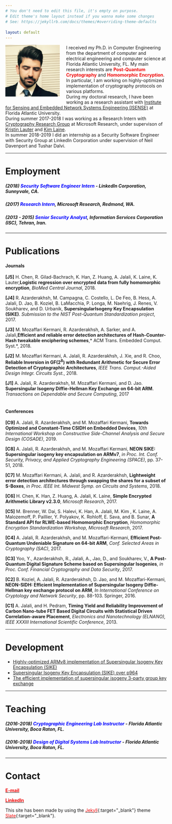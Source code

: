 ```yaml
---
# You don't need to edit this file, it's empty on purpose.
# Edit theme's home layout instead if you wanna make some changes
# See: https://jekyllrb.com/docs/themes/#overriding-theme-defaults

layout: default
---
```


<img src="amirjalali.jpg" width= "170" style="float: left; margin-right: 20px; margin-bottom: 10px;">

I received my Ph.D. in Computer Engineering from the department of computer and electrical engineering and computer science at Florida Atlantic University, FL. My main research interests are <span style="color:#f00909">**Post-Quantum Cryptography**</span> and <span style="color:#f00909">**Homomorphic Encryption**</span>. In particular, I am working on highly-optimized implementation of cryptography protocols on various platforms.<br> 
During my doctoral research, I have been working as a research assistant with [Institute for Sensing and Embedded Network Systems Engineering (ISENSE)](http://isense.fau.edu/) at Florida Atlantic University.  <br>
During summer 2017-2018 I was working as a Research Intern with [Cryptography Research Group](https://www.microsoft.com/en-us/research/group/cryptography-research/) at Microsoft Research, under supervison of [Kristin Lauter](https://www.microsoft.com/en-us/research/people/klauter/) and [Kim Laine](https://www.microsoft.com/en-us/research/people/kilai/).  <br>
In summer 2018-2019 I did an internship as a Security Software Engineer with Security Group at LinkedIn Corporation under supervision of Neil Davenport and Tushar Dalvi.    

* * *

# [](#header-1)Employment

##### (2018) <span style="color:#0000FF">Security Software Engineer Intern</span> - ***LinkedIn Corporation***, Sunnyvale, CA.  
##### (2017) <span style="color:#0000FF">Research Intern</span>, ***Microsoft Research***, Redmond, WA.
##### (2013 - 2015) <span style="color:#0000FF">Senior Security Analyst</span>, ***Information Services Corporation (ISC)***, Tehran, Iran.
* * *


# [](#header-1)Publications

#### [](#header-4)Journals
**[J5]** H. Chen, R. Gilad-Bachrach, K. Han, Z. Huang, A. Jalali, K. Laine, K. Lauter,**Logistic regression over encrypted data from fully homomorphic encryption**, *BioMed Central Journal*, 2018.<br>

**[J4]** R. Azarderakhsh, M. Campagna, C. Costello, L. De Feo, B. Hess, A. Jalali, D. Jao, B. Koziel, B. LaMacchia, P. Longa, M. Naehrig, J.
Renes, V. Soukharev, and D. Urbanik, **SupersingularIsogeny Key Encapsulation (SIKE)**. *Submission to the NIST Post-Quantum Standardization project*, 2017.<br>

**[J3]** M. Mozaffari Kermani, R. Azarderakhsh, A. Sarker, and A. Jalali,**Efficient and reliable error detection architectures of Hash-Counter-Hash tweakable enciphering schemes**,* ACM Trans. Embedded Comput. Syst.*, 2018.<br>

**[J2]** M. Mozaffari Kermani, A. Jalali, R. Azarderakhsh, J. Xie, and R. Choo, **Reliable Inversion in GF($2^{8}$) with Redundant Arithmetic for Secure Error Detection of Cryptographic Architectures**, *IEEE Trans. Comput.-Aided Design Integr. Circuits Syst.*, 2018.<br>

**[J1]** A. Jalali, R. Azarderakhsh, M. Mozaffari Kermani, and D. Jao. **Supersingular Isogeny Diffie-Hellman Key Exchange on 64-bit ARM**. *Transactions on Dependable and Secure Computing*, 2017<br><br>

#### [](#header-4)Conferences

**[C9]** A. Jalali, R. Azarderakhsh, and M. Mozaffari Kermani, **Towards Optimized and Constant-Time CSIDH on Embedded Devices**, *10th International Workshop on Constructive Side-Channel Analysis and Secure Design (COSADE)*, 2019.<br>

**[C8]** A. Jalali, R. Azarderakhsh, and M. Mozaffari Kermani, **NEON SIKE: Supersingular isogeny key encapsulation on ARMv7**, *in Proc. Int. Conf. Security, Privacy, and Applied Cryptography Engineering (SPACE)*, pp. 37-51, 2018.<br>

**[C7]** M. Mozaffari Kermani, A. Jalali, and R. Azarderakhsh, **Lightweight error detection architectures through swapping the shares for a subset of S-Boxes**, *in Proc. IEEE Int. Midwest Symp. on Circuits and Systems*, 2018.<br>

**[C6]** H. Chen, K. Han, Z. Huang, A. Jalali, K. Laine, **Simple Encrypted Arithmetic Library v2.3.0**, *Microsoft Research*, 2017.<br>

**[C5]** M. Brenner, W. Dai, S. Halevi, K. Han, A. Jalali, M. Kim , K. Laine, A. Malozemoff, P. Paillier, Y. Polyakov, K. Rohloff, E. Sava, and B. Sunar, **A Standard API for RLWE-based Homomorphic Encryption**, *Homomorphic Encryption Standardization Workshop, Microsoft Research*, 2017.<br>

**[C4]** A. Jalali, R. Azarderakhsh, and M. Mozaffari-Kermani, **Efficient Post-Quantum Undeniable Signature on 64-bit ARM**, *Conf. Selected Areas in Cryptography (SAC)*, 2017. <br>

**[C3]** Yoo, Y., Azarderakhsh, R., Jalali, A., Jao, D., and Soukharev, V., **A Post-Quantum Digital Signature Scheme based on Supersingular Isogenies**, *in Proc. Conf. Financial Cryptography and Data Security*, 2017.<br>

**[C2]** B. Koziel, A. Jalali, R. Azarderakhsh, D. Jao, and M. Mozaffari-Kermani, **NEON-SIDH: Efficient Implementation of Supersingular Isogeny Diffie-Hellman key exchange protocol on ARM**, *In International Conference on Cryptology and Network Security*, pp. 88-103. Springer, 2016.<br>

**[C1]** A. Jalali, and H. Pedram, **Timing Yield and Reliability Improvement of Carbon Nano-tube FET Based Digital Circuits with Statistical Driven Correlation-aware Placement**, *Electronics and Nanotechnology (ELNANO), IEEE XXXIII International Scientific Conference*, 2013.
* * *


# [](#header-1)Development

* [Highly-optimized ARMv8 implementation of Supersingular Isogeny Key Encapsulation (SIKE)](https://github.com/amirjalali65/armv8-sike)
* [Supersingular Isogeny Key Encapsulation (SIKE) over p964](https://github.com/amirjalali65/SIKEp964)
* [The efficient implementation of supersingular isogeny 3-party group key exchange ](https://github.com/amirjalali65/PQCisogenyGroupKey)

* * *
# [](#header-1)Teaching

##### (2016-2018) <span style="color:#0000FF">Cryptographic Engineering Lab Instructor</span> - ***Florida Atlantic University***, Boca Raton, FL.  
##### (2016-2018) <span style="color:#0000FF">Design of Digital Systems Lab Instructor</span> - ***Florida Atlantic University***, Boca Raton, FL.  
* * *
# [](#header-1)Contact

[<span style="color:#f00909">**E-mail**</span>](mailto:ajalali2016@fau.edu)

[<span style="color:#f00909">**LinkedIn**</span>](https://www.linkedin.com/in/amir-jalali-764a7535/) 

This site has been made by using the [<span style="color:#f00909">Jekyll</span>](https://jekyllrb.com/){:target="_blank"} theme [<span style="color:#f00909">Slate</span>](https://github.com/pages-themes/slate){:target="_blank"}. 







